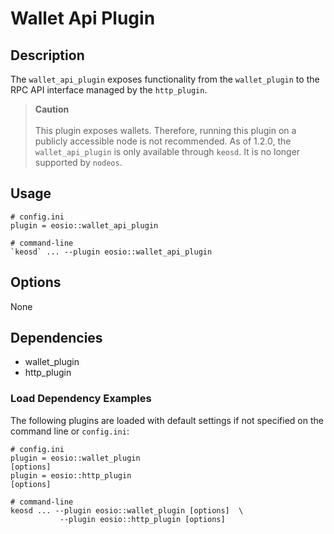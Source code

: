 # Wallet Api Plugin

## Description

The `wallet_api_plugin` exposes functionality from the `wallet_plugin` to the RPC API interface managed by the `http_plugin`.

> **Caution** <br> <br> This plugin exposes wallets. Therefore, running this plugin on a publicly accessible node is not recommended. As of 1.2.0, the `wallet_api_plugin` is only available through `keosd`. It is no longer supported by `nodeos`.

## Usage

```
# config.ini
plugin = eosio::wallet_api_plugin

# command-line
`keosd` ... --plugin eosio::wallet_api_plugin
```

## Options

None

## Dependencies

* wallet_plugin
* http_plugin

### **Load Dependency Examples**

The following plugins are loaded with default settings if not specified on the command line or `config.ini`:

```
# config.ini
plugin = eosio::wallet_plugin
[options]
plugin = eosio::http_plugin
[options]

# command-line
keosd ... --plugin eosio::wallet_plugin [options]  \
           --plugin eosio::http_plugin [options]
```
